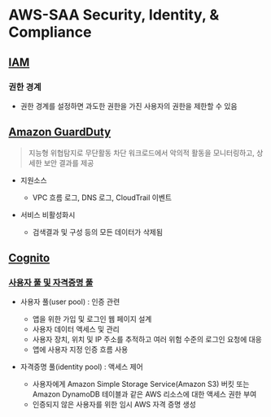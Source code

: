 # AWS-SAA Security, Identity, & Compliance

## [IAM](https://docs.aws.amazon.com/iam/)

### 권한 경계

- 권한 경계를 설정하면 과도한 권한을 가진 사용자의 권한을 제한할 수 있음

## [Amazon GuardDuty](https://aws.amazon.com/ko/guardduty/)
  > 지능형 위협탐지로 무단활동 차단 워크로드에서 악의적 활동을 모니터링하고, 상세한 보안 결과를 제공

- 지원소스
  - VPC 흐름 로그, DNS 로그, CloudTrail 이벤트

- 서비스 비활성화시
  - 검색결과 및 구성 등의 모든 데이터가 삭제됨

## [Cognito](https://aws.amazon.com/cognito/)

### [사용자 풀 및 자격증명 풀](https://aws.amazon.com/ko/premiumsupport/knowledge-center/cognito-user-pools-identity-pools/)

- 사용자 풀(user pool) : 인증 관련
  - 앱을 위한 가입 및 로그인 웹 페이지 설계
  - 사용자 데이터 액세스 및 관리
  - 사용자 장치, 위치 및 IP 주소를 추적하고 여러 위험 수준의 로그인 요청에 대응
  - 앱에 사용자 지정 인증 흐름 사용

- 자격증명 풀(identity pool) : 액세스 제어 
  - 사용자에게 Amazon Simple Storage Service(Amazon S3) 버킷 또는 Amazon DynamoDB 테이블과 같은 AWS 리소스에 대한 액세스 권한 부여
  - 인증되지 않은 사용자를 위한 임시 AWS 자격 증명 생성 